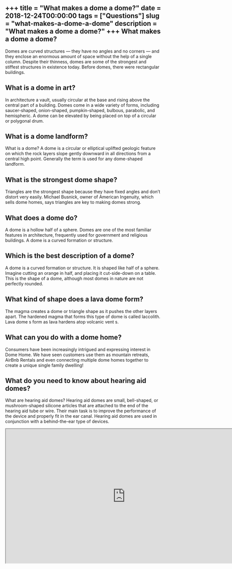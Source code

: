 +++
title = "What makes a dome a dome?"
date = 2018-12-24T00:00:00
tags = ["Questions"]
slug = "what-makes-a-dome-a-dome"
description = "What makes a dome a dome?"
+++
What makes a dome a dome?
-------------------------

Domes are curved structures — they have no angles and no corners — and they enclose an enormous amount of space without the help of a single column. Despite their thinness, domes are some of the strongest and stiffest structures in existence today. Before domes, there were rectangular buildings.

What is a dome in art?
----------------------

In architecture a vault, usually circular at the base and rising above the central part of a building. Domes come in a wide variety of forms, including saucer-shaped, onion-shaped, pumpkin-shaped, bulbous, parabolic, and hemispheric. A dome can be elevated by being placed on top of a circular or polygonal drum.

What is a dome landform?
------------------------

What is a dome? A dome is a circular or elliptical uplifted geologic feature on which the rock layers slope gently downward in all directions from a central high point. Generally the term is used for any dome-shaped landform.

What is the strongest dome shape?
---------------------------------

Triangles are the strongest shape because they have fixed angles and don’t distort very easily. Michael Busnick, owner of American Ingenuity, which sells dome homes, says triangles are key to making domes strong.

What does a dome do?
--------------------

A dome is a hollow half of a sphere. Domes are one of the most familiar features in architecture, frequently used for government and religious buildings. A dome is a curved formation or structure.

Which is the best description of a dome?
----------------------------------------

A dome is a curved formation or structure. It is shaped like half of a sphere. Imagine cutting an orange in half, and placing it cut-side-down on a table. This is the shape of a dome, although most domes in nature are not perfectly rounded.

What kind of shape does a lava dome form?
-----------------------------------------

The magma creates a dome or triangle shape as it pushes the other layers apart. The hardened magma that forms this type of dome is called laccolith. Lava dome s form as lava hardens atop volcanic vent s.

What can you do with a dome home?
---------------------------------

Consumers have been increasingly intrigued and expressing interest in Dome Home. We have seen customers use them as mountain retreats, AirBnb Rentals and even connecting multiple dome homes together to create a unique single family dwelling!

What do you need to know about hearing aid domes?
-------------------------------------------------

What are hearing aid domes? Hearing aid domes are small, bell-shaped, or mushroom-shaped silicone articles that are attached to the end of the hearing aid tube or wire. Their main task is to improve the performance of the device and properly fit in the ear canal. Hearing aid domes are used in conjunction with a behind-the-ear type of devices.

<iframe allow="accelerometer; autoplay; clipboard-write; encrypted-media; gyroscope; picture-in-picture" allowfullscreen="" class="__youtube_prefs__  epyt-is-override  no-lazyload" data-no-lazy="1" data-origheight="433" data-origwidth="770" data-skipgform_ajax_framebjll="" height="433" id="_ytid_16622" loading="lazy" src="https://www.youtube.com/embed/b4a_ie0J0hU?enablejsapi=1&autoplay=0&cc_load_policy=0&cc_lang_pref=&iv_load_policy=1&loop=0&modestbranding=0&rel=1&fs=1&playsinline=0&autohide=2&theme=dark&color=red&controls=1&" title="YouTube player" width="770"></iframe>